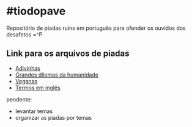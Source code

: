 # #tiodopave
Repositório de piadas ruins em português para ofender os ouvidos dos desafetos =^P

## Link para os arquivos de piadas
* [Adivinhas](Adivinhas.md)
* [Grandes dilemas da humanidade](Dilemas.md)
* [Veganas](Veganas.md)
* [Termos em inglês](TermosIngles.md)

pendente: 

- levantar temas
- organizar as piadas por temas


